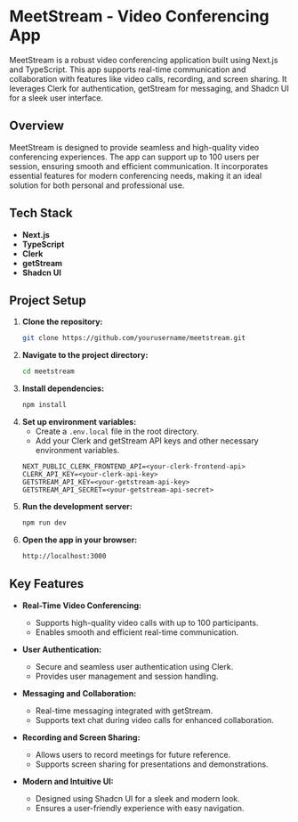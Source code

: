 # MeetStream - Video Conferencing App

MeetStream is a robust video conferencing application built using Next.js and TypeScript. This app supports real-time communication and collaboration with features like video calls, recording, and screen sharing. It leverages Clerk for authentication, getStream for messaging, and Shadcn UI for a sleek user interface.

## Overview

MeetStream is designed to provide seamless and high-quality video conferencing experiences. The app can support up to 100 users per session, ensuring smooth and efficient communication. It incorporates essential features for modern conferencing needs, making it an ideal solution for both personal and professional use.

## Tech Stack

- **Next.js**
- **TypeScript**
- **Clerk**
- **getStream**
- **Shadcn UI**

## Project Setup

1. **Clone the repository:**
    ```bash
    git clone https://github.com/yourusername/meetstream.git
    ```
2. **Navigate to the project directory:**
    ```bash
    cd meetstream
    ```
3. **Install dependencies:**
    ```bash
    npm install
    ```
4. **Set up environment variables:**
    - Create a `.env.local` file in the root directory.
    - Add your Clerk and getStream API keys and other necessary environment variables.
    ```env
    NEXT_PUBLIC_CLERK_FRONTEND_API=<your-clerk-frontend-api>
    CLERK_API_KEY=<your-clerk-api-key>
    GETSTREAM_API_KEY=<your-getstream-api-key>
    GETSTREAM_API_SECRET=<your-getstream-api-secret>
    ```
5. **Run the development server:**
    ```bash
    npm run dev
    ```
6. **Open the app in your browser:**
    ```bash
    http://localhost:3000
    ```

## Key Features

- **Real-Time Video Conferencing:**
  - Supports high-quality video calls with up to 100 participants.
  - Enables smooth and efficient real-time communication.

- **User Authentication:**
  - Secure and seamless user authentication using Clerk.
  - Provides user management and session handling.

- **Messaging and Collaboration:**
  - Real-time messaging integrated with getStream.
  - Supports text chat during video calls for enhanced collaboration.

- **Recording and Screen Sharing:**
  - Allows users to record meetings for future reference.
  - Supports screen sharing for presentations and demonstrations.

- **Modern and Intuitive UI:**
  - Designed using Shadcn UI for a sleek and modern look.
  - Ensures a user-friendly experience with easy navigation.
